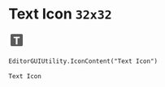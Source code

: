 # Text Icon `32x32`
<img src="/img/Text%20Icon.png" width=32 height=32>

``` CSharp
EditorGUIUtility.IconContent("Text Icon")
```
```
Text Icon
```

